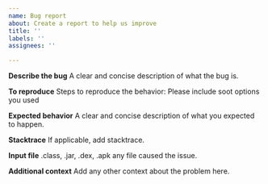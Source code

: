 ```yaml
---
name: Bug report
about: Create a report to help us improve
title: ''
labels: ''
assignees: ''

---
```


**Describe the bug**
A clear and concise description of what the bug is.

**To reproduce**
Steps to reproduce the behavior:
Please include soot options you used

**Expected behavior**
A clear and concise description of what you expected to happen.

**Stacktrace**
If applicable, add stacktrace.

**Input file**
 .class, .jar, .dex, .apk any file caused the issue.

**Additional context**
Add any other context about the problem here.
